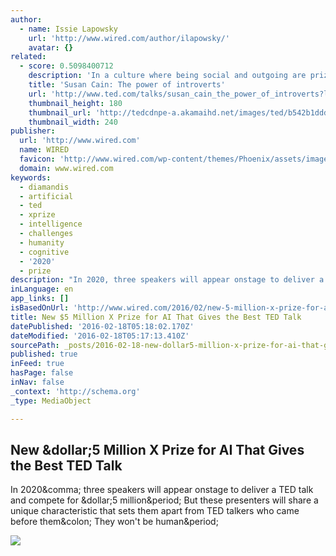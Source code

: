 ```yaml
---
author:
  - name: Issie Lapowsky
    url: 'http://www.wired.com/author/ilapowsky/'
    avatar: {}
related:
  - score: 0.5098400712
    description: 'In a culture where being social and outgoing are prized above all else, it can be difficult, even shameful, to be an introvert. But, as Susan Cain argues in this passionate talk, introverts bring extraordinary talents and abilities to the world, and should be encouraged and celebrated.'
    title: 'Susan Cain: The power of introverts'
    url: 'http://www.ted.com/talks/susan_cain_the_power_of_introverts?language=en'
    thumbnail_height: 180
    thumbnail_url: 'http://tedcdnpe-a.akamaihd.net/images/ted/b542b1ddd2e40cfcf9db3430598bc37cebfec8c1_240x180.jpg?lang=en'
    thumbnail_width: 240
publisher:
  url: 'http://www.wired.com'
  name: WIRED
  favicon: 'http://www.wired.com/wp-content/themes/Phoenix/assets/images/favicon.ico'
  domain: www.wired.com
keywords:
  - diamandis
  - artificial
  - ted
  - xprize
  - intelligence
  - challenges
  - humanity
  - cognitive
  - '2020'
  - prize
description: "In 2020, three speakers will appear onstage to deliver a TED talk and compete for $5 million. But these presenters will share a unique characteristic that sets them apart from TED talkers who came before them: They won't be human."
inLanguage: en
app_links: []
isBasedOnUrl: 'http://www.wired.com/2016/02/new-5-million-x-prize-for-ai-that-gives-the-best-ted-talk/'
title: New $5 Million X Prize for AI That Gives the Best TED Talk
datePublished: '2016-02-18T05:18:02.170Z'
dateModified: '2016-02-18T05:17:13.410Z'
sourcePath: _posts/2016-02-18-new-dollar5-million-x-prize-for-ai-that-gives-the-best-ted-talk.md
published: true
inFeed: true
hasPage: false
inNav: false
_context: 'http://schema.org'
_type: MediaObject

---
```

<article style=""><h1>New &amp;dollar;5 Million X Prize for AI That Gives the Best TED Talk</h1><p>In 2020&amp;comma; three speakers will appear onstage to deliver a TED talk and compete for &amp;dollar;5 million&amp;period; But these presenters will share a unique characteristic that sets them apart from TED talkers who came before them&amp;colon; They won't be human&amp;period;</p><img src="http://www.wired.com/wp-content/uploads/2016/02/TED2016_021716_3BH0087-1200x630.jpg" /></article>